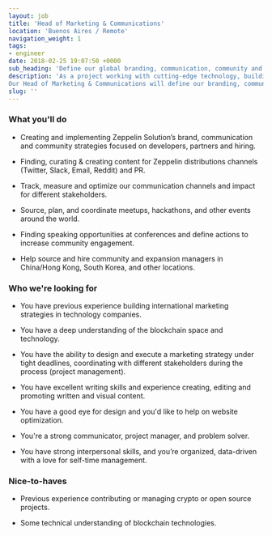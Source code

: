 ```yaml
---
layout: job
title: 'Head of Marketing & Communications'
location: 'Buenos Aires / Remote'
navigation_weight: 1
tags:
- engineer
date: 2018-02-25 19:07:50 +0000
sub_heading: 'Define our global branding, communication, community and expansion strategies.'
description: 'As a project working with cutting-edge technology, building a strong brand and marketing strategy is essential to effectively reach the right audience. We’re looking for a Marketing Director to help us build and implement Zeppelin’s global marketing strategy.
Our Head of Marketing & Communications will define our branding, communication and community strategies and lead the international expansion efforts together with the founders and the global community and expansion managers.'
slug: ''
---
```


<div class="requirements container margin-auto">
  <h3 class="left-aligned job-title">What you'll do</h3>
  <ul>
    <li>
      <p class="small left-aligned">Creating and implementing Zeppelin Solution’s brand, communication and community strategies focused on developers, partners and hiring.</p>
    </li>
    <li>
      <p class="small left-aligned">Finding, curating & creating content for Zeppelin distributions channels (Twitter, Slack, Email, Reddit) and PR.</p>
    </li>
    <li>
      <p class="small left-aligned">Track, measure and optimize our communication channels and impact for different stakeholders.</p>
    </li>
    <li>
      <p class="small left-aligned">Source, plan, and coordinate meetups, hackathons, and other events around the world.</p>
    </li>
    <li>
      <p class="small left-aligned">Finding speaking opportunities at conferences and define actions to increase community engagement.</p>
    </li>
    <li>
      <p class="small left-aligned">Help source and hire community and expansion managers in China/Hong Kong, South Korea, and other locations.</p>
    </li>
  </ul>
</div>
<div class="requirements container margin-auto">
  <h3 class="left-aligned job-title">Who we're looking for</h3>
  <ul>
    <li>
      <p class="small left-aligned">You have previous experience building international marketing strategies in technology companies.</p>
    </li>
    <li>
      <p class="small left-aligned">You have a deep understanding of the blockchain space and technology.</p>
    </li>
    <li>
      <p class="small left-aligned">You have the ability to design and execute a marketing strategy under tight deadlines, coordinating with different stakeholders during the process (project management).</p>
    </li>
    <li>
      <p class="small left-aligned">You have excellent writing skills and experience creating, editing and promoting written and visual content.</p>
    </li>
    <li>
      <p class="small left-aligned">You have a good eye for design and you'd like to help on website optimization.</p>
    </li>
    <li>
      <p class="small left-aligned">You're a strong communicator, project manager, and problem solver.</p>
    </li>
    <li>
      <p class="small left-aligned">You have strong interpersonal skills, and you’re organized, data-driven with a love for self-time management.</p>
    </li>
  </ul>
</div>
<div class="requirements container margin-auto">
  <h3 class="left-aligned job-title">Nice-to-haves</h3>
  <ul>
    <li>
      <p class="small left-aligned">Previous experience contributing or managing crypto or open source projects.</p>
    </li>
    <li>
      <p class="small left-aligned">Some technical understanding of blockchain technologies.</p>
    </li>
  </ul>
</div>
